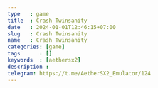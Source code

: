 ```yaml
---
type   : game
title  : Crash Twinsanity
date   : 2024-01-01T12:46:15+07:00
slug   : Crash Twinsanity
name   : Crash Twinsanity
categories: [game]
tags      : []
keywords  : [aethersx2]
description :
telegram: https://t.me/AetherSX2_Emulator/124
---
```



